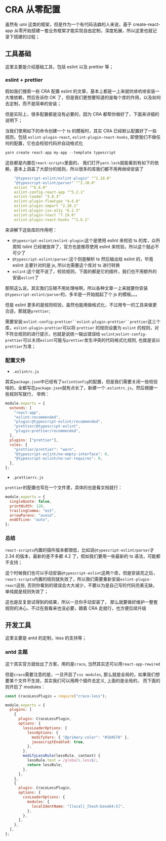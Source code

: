 # CRA 从零配置

虽然有 umi 这类的框架，但是作为一个有代码洁癖的人来说，基于 create-react-app 从零开始搭建一套业务框架才能实现自由定制，深度拓展，所以这里也就记录下搭建的过程；

## 工具基础

这里主要是介绍基础工具，包括 eslint 以及 prettier 等；

### eslint + prettier

假如我们搜索一些 CRA 配置 eslint 的文章，基本上都是一上来就吭哧吭哧安装一大堆依赖，然后告诉你 OK 了，但是我们更想要知道的是每个库的作用，以及如何去定制，而不是简单的安装；

但是实际上，很多配置都是没有必要的，因为 CRA 都帮你做好了，下面来详细的说明下；

当我们使用如下的命令创建一个 ts 的模板时，其实 CRA 已经默认配置好了一些规则，包括 `eslint-plugin-react`, `eslint-plugin-react-hooks`, 即使我们不做任何的配置，它也会校验代码并自动格式化

```js
yarn create react-app my-app --template typescript
```

这些都是内置在`react-scripts`里面的， 我们打开`yarn.lock`就能看到有如下的依赖，基本上涵盖了大部分的规则，所以很多的库我们都不用再继续安装了

```yml
    "@typescript-eslint/eslint-plugin" "^2.10.0"
    "@typescript-eslint/parser" "^2.10.0"
    eslint "^6.6.0"
    eslint-config-react-app "^5.2.1"
    eslint-loader "3.0.3"
    eslint-plugin-flowtype "4.6.0"
    eslint-plugin-import "2.20.1"
    eslint-plugin-jsx-a11y "6.2.3"
    eslint-plugin-react "7.19.0"
    eslint-plugin-react-hooks "^1.6.1"
```

来讲解下这些库的作用吧：

- `@typescript-eslint/eslint-plugin`:这个是使用 eslint 来校验 ts 的库，众所周知 tslint 已经被放弃了，官方也是推荐使用 eslint 来校验，所以这个就必不可少了
- `@typescript-eslint/parser`:这个则是解析 ts 然后输出给 eslint 的，毕竟 eslint 主要针对的是 js, 所以也需要这个库对 ts 进行转换
- `eslint`:这个就不说了，校验规则，下面的都是它的插件，我们也不用额外的安装`eslint`了

那照这么说，其实我们压根不用处理啥啊，所以各种文章一上来就要你安装`@typescript-eslint/parser`的，多半是一开始就起了个 js 的模板。。。

但是 eslint 更多的是规则校验，虽然也能用做格式化，不过用专一的工具来做更合适，那就是`prettier`;

需要安装:` eslint-config-prettier``eslint-plugin-prettier``prettier `这三个库，`eslint-plugin-prettier`可以将 `prettier` 的规则设置为 `eslint` 的规则，对不符合规则的进行提示，也就是说统一输出错误给 `eslint`;`eslint-config-prettier`可以关闭`eslint`可能与`prettier`发生冲突的代码格式化规则, 也就是说以`prettier`为准；

### 配置文件

- `.eslintrc.js`

其实`package.json`中已经有了`eslintConfig`的配置，但是我们需要关闭一些校验啥的，全都写在`package.json`就有点长了，新建一个`.eslintrc.js`，然后根据一些规则写就行， 举例：

```js
module.exports = {
  extends: [
    "react-app",
    "eslint:recommended",
    "plugin:@typescript-eslint/recommended",
    "prettier/@typescript-eslint",
    "plugin:prettier/recommended",
  ],
  plugins: ["prettier"],
  rules: {
    "prettier/prettier": "warn",
    "@typescript-eslint/no-empty-interface": 0,
    "@typescript-eslint/no-var-requires": 0,
  },
};
```

- `.prettierrc.js`

`prettier`的配置也写在一个文件里，具体的也是看文档就行：

```js
module.exports = {
  singleQuote: false,
  printWidth: 120,
  trailingComma: "es5",
  arrowParens: "avoid",
  endOfLine: "auto",
};
```

### 总结

`react-scripts`内置的插件版本都很低，比如说`@typescript-eslint/parser`才 2.34 的版本，最新的差不多都 4.2 了，假如我们要用一些最新的 ts 语法，可能都不支持；

这个时候我们也可以手动安装`@typescript-eslint`这两个库，但是安装完之后，`react-scripts`内置的规则就失效了，所以我们需要重新安装`eslint-plugin-react`这些, 否则你看到的错误会大大减少，不要以为是自己写的代码完美无缺，单纯就是规则失效了；

这也是反复尝试得到的结果，所以一旦你手动安装了， 那么就要做好维护一整套规则的决心，不过在我看来也没必要，跟着 CRA 走就行，也方便后续升级

## 开发工具

这里主要是 antd 的定制，less 的支持等；

### antd 主题

这个其实官方就给出了方案，用的是`craco`, 当然其实还可以用`react-app-rewired`

但是`craco`需要注意的是，一旦开启了`css modules`, 那么就是全局的，如果我们想要某个文件不生效，其实我们可以用两个插件去定义, 上面的是全局的， 而下面的则开启了 modules：

```js
const CracoLessPlugin = require("craco-less");

module.exports = {
  plugins: [
    {
      plugin: CracoLessPlugin,
      options: {
        lessLoaderOptions: {
          lessOptions: {
            modifyVars: { "@primary-color": "#1DA57A" },
            javascriptEnabled: true,
          },
        },
        modifyLessRule(lessRule, context) {
          lessRule.test = /global\.less$/;
          return lessRule;
        },
      },
    },
    {
      plugin: CracoLessPlugin,
      options: {
        cssLoaderOptions: {
          modules: {
            localIdentName: "[local]_[hash:base64:5]",
          },
        },
      },
    },
  ],
};
```
